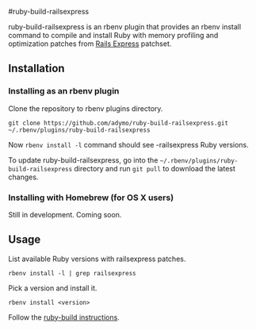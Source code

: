 #ruby-build-railsexpress

ruby-build-railsexpress is an rbenv plugin that provides an rbenv install command to compile and install Ruby with memory profiling and optimization patches from [Rails Express](https://github.com/skaes/rvm-patchsets) patchset.

## Installation

### Installing as an rbenv plugin

Clone the repository to rbenv plugins directory.

    git clone https://github.com/adymo/ruby-build-railsexpress.git ~/.rbenv/plugins/ruby-build-railsexpress

Now `rbenv install -l` command should see -railsexpress Ruby versions.

To update ruby-build-railsexpress, go into the `~/.rbenv/plugins/ruby-build-railsexpress` directory and run `git pull` to download the latest changes.

### Installing with Homebrew (for OS X users)

Still in development. Coming soon.


## Usage

List available Ruby versions with railsexpress patches.

    rbenv install -l | grep railsexpress

Pick a version and install it.

    rbenv install <version>

Follow the [ruby-build instructions](https://github.com/sstephenson/ruby-build).

